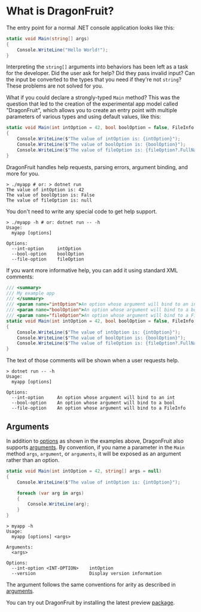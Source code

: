 # What is DragonFruit?

The entry point for a normal .NET console application looks like this:

```csharp
static void Main(string[] args)
{
    Console.WriteLine("Hello World!");
}
```

Interpreting the `string[]` arguments into behaviors has been left as a task for the developer. Did the user ask for help? Did they pass invalid input? Can the input be converted to the types that you need if they're not `string`? These problems are not solved for you.

What if you could declare a strongly-typed `Main` method? This was the question that led to the creation of the experimental app model called "DragonFruit", which allows you to create an entry point with multiple parameters of various types and using default values, like this:

```csharp
static void Main(int intOption = 42, bool boolOption = false, FileInfo fileOption = null)
{
    Console.WriteLine($"The value of intOption is: {intOption}");
    Console.WriteLine($"The value of boolOption is: {boolOption}");
    Console.WriteLine($"The value of fileOption is: {fileOption?.FullName ?? "null"}");
}
```

DragonFruit handles help requests, parsing errors, argument binding, and more for you.

```console
> ./myapp # or: > dotnet run
The value of intOption is: 42
The value of boolOption is: False
The value of fileOption is: null 
```

You don't need to write any special code to get help support.

```console
> ./myapp -h # or: dotnet run -- -h
Usage:
  myapp [options]

Options:
  --int-option     intOption
  --bool-option    boolOption
  --file-option    fileOption
```

If you want more informative help, you can add it using standard XML comments:

```csharp
/// <summary>
/// My example app
/// </summary>
/// <param name="intOption">An option whose argument will bind to an int</param>
/// <param name="boolOption">An option whose argument will bind to a bool</param>
/// <param name="fileOption">An option whose argument will bind to a FileInfo</param>
static void Main(int intOption = 42, bool boolOption = false, FileInfo fileOption = null)
{
    Console.WriteLine($"The value of intOption is: {intOption}");
    Console.WriteLine($"The value of boolOption is: {boolOption}");
    Console.WriteLine($"The value of fileOption is: {fileOption?.FullName ?? "null"}");
}
```

The text of those comments will be shown when a user requests help.

```console
> dotnet run -- -h
Usage:
  myapp [options]

Options:
  --int-option     An option whose argument will bind to an int
  --bool-option    An option whose argument will bind to a bool
  --file-option    An option whose argument will bind to a FileInfo
```

## Arguments

In addition to [options](Syntax-Concepts-and-Parser#Options) as shown in the examples above, DragonFruit also supports [arguments](Syntax-Concepts-and-Parser#Arguments). By convention, if you name a parameter in the `Main` method `args`, `argument`, or `arguments`, it will be exposed as an argument rather than an option. 

```csharp
static void Main(int intOption = 42, string[] args = null)
{
    Console.WriteLine($"The value of intOption is: {intOption}");

    foreach (var arg in args)
    {
        Console.WriteLine(arg);
    }
}
```

```console
> myapp -h
Usage:
  myapp [options] <args>

Arguments:
  <args>

Options:
  --int-option <INT-OPTION>    intOption
  --version                    Display version information
```

The argument follows the same conventions for arity as described in [arguments](Syntax-Concepts-and-Parser#Arguments).

You can try out DragonFruit by installing the latest preview [package](https://www.nuget.org/packages/System.CommandLine.DragonFruit).
